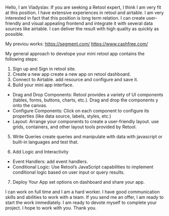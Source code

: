 Hello, I am Vladyslav. If you are seeking a Retool expert, I think I am very fit at this position. I have extensive experiences in retool and airtable. I am very interested in fact that this position is long term relation. I can create user-friendly and visual appealing frontend and integrate it with several data sources like airtable. I can deliver the result with high quality as quickly as possible.

My previou works:
https://segment.com/
https://www.cashfree.com/

My general approach to develope your mini retool app contains the following steps:
1. Sign up and Sign in retool site.
2. Create a new app
  create a new app on retool dashboard.
3. Connect to Airtable.
 add resource and configure and save it.
4. Build your mini app interface.
- Drag and Drop Components: Retool provides a variety of UI components (tables, forms, buttons, charts, etc.). Drag and drop the components y onto the canvas.
- Configure Components: Click on each component to configure its properties (like data source, labels, styles, etc.)
- Layout: Arrange your components to create a user-friendly layout. use grids, containers, and other layout tools provided by Retool.

5. Write Queries
 create queries and manipulate with data with javascript or built-in languages and test that.

6. Add Logic and Interactivity
 - Event Handlers: add event handlers.
 - Conditional Logic: Use Retool’s JavaScript capabilities to implement conditional logic based on user input or query results.

7. Deploy Your App
 set options on dashboard and share your app.

I can work on full time and I am a hard worker. I have good communication skills and abilities to work with a team. If you send me an offer, I am ready to start the work immediately. I am ready to devote myself to complete your project. I hope to work with you.
Thank you.